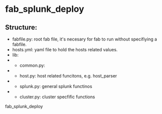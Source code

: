 fab_splunk_deploy
=================

Structure:
-----------------
* fabfile.py: root fab file, it's necesary for fab to run without specifiying a fabfile.
* hosts.yml: yaml file to hold the hosts related values.
* lib:
* * common.py: 
* * host.py: host related funcitons, e.g. host_parser
* * splunk.py: general splunk functinos
* * cluster.py: cluster specfific functions

fab_splunk_deploy